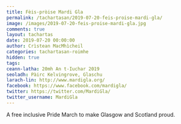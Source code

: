 ```yaml
---
title: Fèis-pròise Mardi Gla
permalink: /tachartasan/2019-07-20-feis-proise-mardi-gla/
image: /images/2019-07-20-feis-proise-mardi-gla.jpg
comments: true
layout: tachartas
date: 2019-07-20 00:00:00
author: Crìstean MacMhìcheil
categories: tachartasan-roimhe
hidden: true
tags:
ceann-latha: 20mh An t-Iuchar 2019
seoladh: Pàirc Kelvingrove, Glaschu
larach-lin: http://www.mardigla.org/
facebook: https://www.facebook.com/mardigla/
twitter: https://twitter.com/MardiGla/
twitter_username: MardiGla
---
```


A free inclusive Pride March to make Glasgow and Scotland proud.
